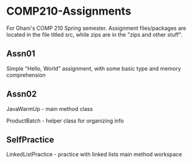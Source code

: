 # COMP210-Assignments
For Ghani's COMP 210 Spring semester. 
Assignment files/packages are located in the file titled src, while zips are in the "zips and other stuff".

## Assn01
Simple "Hello, World" assignment, with some basic type and memory comprehension

## Assn02
JavaWarmUp - main method class

ProductBatch - helper class for organizing info

## SelfPractice
LinkedListPractice - practice with linked lists main method workspace
